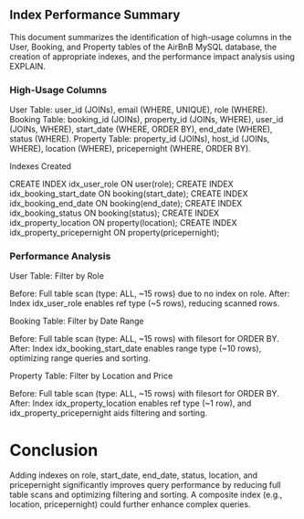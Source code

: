 ## Index Performance Summary
This document summarizes the identification of high-usage columns in the User, Booking, and Property tables of the AirBnB MySQL database, the creation of appropriate indexes, and the performance impact analysis using EXPLAIN.
### High-Usage Columns

User Table: user_id (JOINs), email (WHERE, UNIQUE), role (WHERE).
Booking Table: booking_id (JOINs), property_id (JOINs, WHERE), user_id (JOINs, WHERE), start_date (WHERE, ORDER BY), end_date (WHERE), status (WHERE).
Property Table: property_id (JOINs), host_id (JOINs, WHERE), location (WHERE), pricepernight (WHERE, ORDER BY).

Indexes Created

CREATE INDEX idx_user_role ON user(role);
CREATE INDEX idx_booking_start_date ON booking(start_date);
CREATE INDEX idx_booking_end_date ON booking(end_date);
CREATE INDEX idx_booking_status ON booking(status);
CREATE INDEX idx_property_location ON property(location);
CREATE INDEX idx_property_pricepernight ON property(pricepernight);

### Performance Analysis
User Table: Filter by Role

Before: Full table scan (type: ALL, ~15 rows) due to no index on role.
After: Index idx_user_role enables ref type (~5 rows), reducing scanned rows.

Booking Table: Filter by Date Range

Before: Full table scan (type: ALL, ~15 rows) with filesort for ORDER BY.
After: Index idx_booking_start_date enables range type (~10 rows), optimizing range queries and sorting.

Property Table: Filter by Location and Price

Before: Full table scan (type: ALL, ~15 rows) with filesort for ORDER BY.
After: Index idx_property_location enables ref type (~1 row), and idx_property_pricepernight aids filtering and sorting.

# Conclusion
Adding indexes on role, start_date, end_date, status, location, and pricepernight significantly improves query performance by reducing full table scans and optimizing filtering and sorting. A composite index (e.g., location, pricepernight) could further enhance complex queries.
